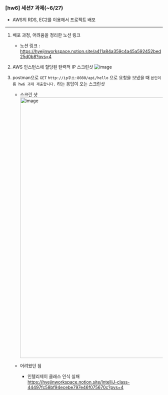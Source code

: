 ### [hw6] 세션7 과제(~6/27)
- AWS의 RDS, EC2를 이용해서 프로젝트 배포
---

1. 배포 과정, 어려움을 정리한 노션 링크
   - 노션 링크 : https://hyejinworkspace.notion.site/a411a84a359c4a45a592452bed25d0b8?pvs=4
2. AWS 인스턴스에 할당된 탄력적 IP 스크린샷
![image](https://github.com/HSU-Likelion-Backend-12th/team-3/assets/147326233/2bd2e2b3-f463-4286-b89d-ca7ea2229fd3)

4.  postman으로 `GET` `http://ip주소:8080/api/hello` 으로 요청을 보냈을 때 `본인이름 hw6 과제 제출합니다.` 라는 응답이 오는 스크린샷

      - 스크린 샷
        <img width="833" alt="image" src="https://github.com/HSU-Likelion-Backend-12th/team-3/assets/147326233/fb76ff61-203c-41f1-a150-11be1c455b5c">

      - 어려웠던 점

        - 인텔리제이 클래스 인식 실패
          https://hyejinworkspace.notion.site/IntelliJ-class-44497fc58bf94ecebe797e46f075670c?pvs=4

       
